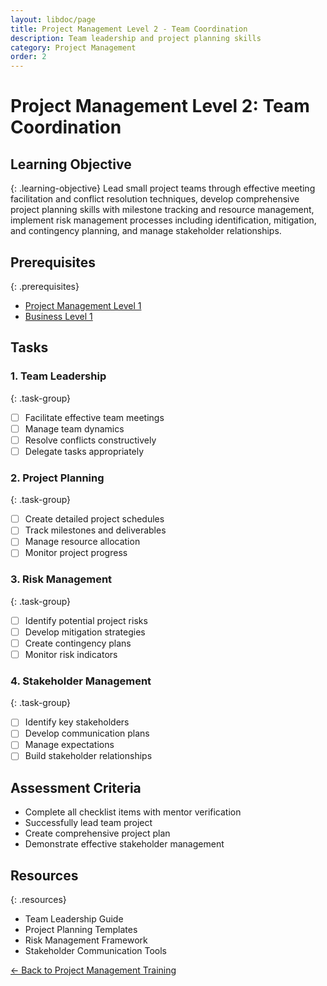 ```yaml
---
layout: libdoc/page
title: Project Management Level 2 - Team Coordination
description: Team leadership and project planning skills
category: Project Management
order: 2
---
```


# Project Management Level 2: Team Coordination

## Learning Objective
{: .learning-objective}
Lead small project teams through effective meeting facilitation and conflict resolution techniques, develop comprehensive project planning skills with milestone tracking and resource management, implement risk management processes including identification, mitigation, and contingency planning, and manage stakeholder relationships.

## Prerequisites
{: .prerequisites}
- [Project Management Level 1](../project-management/level-1)
- [Business Level 1](../business/level-1)

## Tasks

### 1. Team Leadership
{: .task-group}
- [ ] Facilitate effective team meetings
- [ ] Manage team dynamics
- [ ] Resolve conflicts constructively
- [ ] Delegate tasks appropriately

### 2. Project Planning
{: .task-group}
- [ ] Create detailed project schedules
- [ ] Track milestones and deliverables
- [ ] Manage resource allocation
- [ ] Monitor project progress

### 3. Risk Management
{: .task-group}
- [ ] Identify potential project risks
- [ ] Develop mitigation strategies
- [ ] Create contingency plans
- [ ] Monitor risk indicators

### 4. Stakeholder Management
{: .task-group}
- [ ] Identify key stakeholders
- [ ] Develop communication plans
- [ ] Manage expectations
- [ ] Build stakeholder relationships

## Assessment Criteria
- Complete all checklist items with mentor verification
- Successfully lead team project
- Create comprehensive project plan
- Demonstrate effective stakeholder management

## Resources
{: .resources}
- Team Leadership Guide
- Project Planning Templates
- Risk Management Framework
- Stakeholder Communication Tools

[← Back to Project Management Training](../)